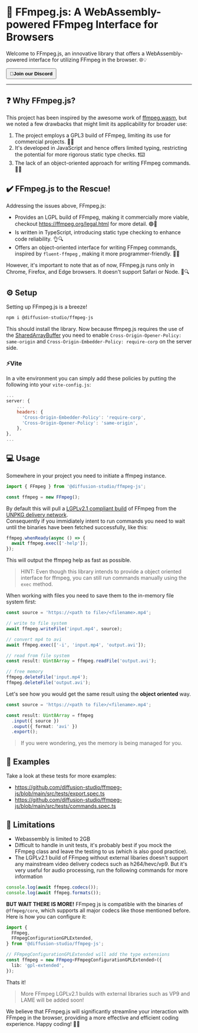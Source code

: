 # 🎥 FFmpeg.js: A WebAssembly-powered FFmpeg Interface for Browsers

Welcome to FFmpeg.js, an innovative library that offers a WebAssembly-powered interface for utilizing FFmpeg in the browser. 🌐💡

<form action="https://discord.gg/EmUMFvMdhT" method="get" target="_blank">
<button type="submit" style="padding: 0.3rem 0.5rem; font-weight: 600;">👥Join our Discord</button>
</form>

----

## ❓ Why FFmpeg.js?

This project has been inspired by the awesome work of [ffmpeg.wasm](https://github.com/ffmpegwasm/ffmpeg.wasm), but we noted a few drawbacks that might limit its applicability for broader use:

1. The project employs a GPL3 build of FFmpeg, limiting its use for commercial projects. 🚫💼
2. It's developed in JavaScript and hence offers limited typing, restricting the potential for more rigorous static type checks. ❗⌨️
3. The lack of an object-oriented approach for writing FFmpeg commands. 🔄📝

## ✔️ FFmpeg.js to the Rescue!

Addressing the issues above, FFmpeg.js:

- Provides an LGPL build of FFmpeg, making it commercially more viable, checkout https://ffmpeg.org/legal.html for more detail. 🟢💼
- Is written in TypeScript, introducing static type checking to enhance code reliability. 👌🔍
- Offers an object-oriented interface for writing FFmpeg commands, inspired by `fluent-ffmpeg`
  , making it more programmer-friendly. 🎯🔄

However, it's important to note that as of now, FFmpeg.js runs only in Chrome, Firefox, and Edge browsers. It doesn't support Safari or Node. 🚧🔍

## ⚙️ Setup

Setting up FFmpeg.js is a breeze!

```bash
npm i @diffusion-studio/ffmpeg-js
```

This should install the library. Now because ffmpeg.js requires the use of the [SharedArrayBuffer](https://developer.mozilla.org/en-US/docs/Web/JavaScript/Reference/Global_Objects/SharedArrayBuffer) you need to enable `Cross-Origin-Opener-Policy: same-origin` and `Cross-Origin-Embedder-Policy: require-corp` on the server side.

### ⚡️Vite

In a vite environment you can simply add these policies by putting the following into your `vite-config.js`:

```js
...
server: {
    ...
    headers: {
      'Cross-Origin-Embedder-Policy': 'require-corp',
      'Cross-Origin-Opener-Policy': 'same-origin',
    },
},
...
```

## 💻 Usage

Somewhere in your project you need to initiate a ffmpeg instance.

```typescript
import { FFmpeg } from '@diffusion-studio/ffmpeg-js';

const ffmpeg = new FFmpeg();
```

By default this will pull a [LGPLv2.1 compliant build](https://github.com/diffusion-studio/ffmpeg-wasm-lgpl-build) of FFmpeg from the [UNPKG delivery network](https://www.unpkg.com).<br> Consequently if you immidiately intent to run commands you need to wait until the binaries have been fetched successfully, like this:

```typescript
ffmpeg.whenReady(async () => {
  await ffmpeg.exec(['-help']);
});
```

This will output the ffmpeg help as fast as possible.

> HINT: Even though this library intends to provide a object oriented interface for ffmpeg, you can still run commands manually using the `exec` method.

When working with files you need to save them to the in-memory file system first:

```typescript
const source = 'https://<path to file>/<filename>.mp4';

// write to file system
await ffmpeg.writeFile('input.mp4', source);

// convert mp4 to avi
await ffmpeg.exec(['-i', 'input.mp4', 'output.avi']);

// read from file system
const result: Uint8Array = ffmpeg.readFile('output.avi');

// free memory
ffmpeg.deleteFile('input.mp4');
ffmpeg.deleteFile('output.avi');
```

Let's see how you would get the same result using the **object oriented** way.

```typescript
const source = 'https://<path to file>/<filename>.mp4';

const result: Uint8Array = ffmpeg
  .input({ source })
  .ouput({ format: 'avi' })
  .export();
```

> If you were wondering, yes the memory is being managed for you.

## 📖 Examples

Take a look at these tests for more examples:

- https://github.com/diffusion-studio/ffmpeg-js/blob/main/src/tests/export.spec.ts
- https://github.com/diffusion-studio/ffmpeg-js/blob/main/src/tests/commands.spec.ts

## 🛑 Limitations

- Webassembly is limited to 2GB
- Difficult to handle in unit tests, it's probably best if you mock the FFmpeg class and leave the testing to us (which is also good practice).
- The LGPLv2.1 build of FFmpeg without external libaries doesn't support any mainstream video delivery codecs such as h264/hevc/vp9. But it's very useful for audio processing, run the following commands for more information

```typescript
console.log(await ffmpeg.codecs());
console.log(await ffmpeg.formats());
```

**BUT WAIT THERE IS MORE!** FFmpeg js is compatible with the binaries of `@ffmpeg/core`, which supports all major codecs like those mentioned before. Here is how you can configure it:

```typescript
import {
  FFmpeg,
  FFmpegConfigurationGPLExtended,
} from '@diffusion-studio/ffmpeg-js';

// FFmpegConfigurationGPLExtended will add the type extensions
const ffmpeg = new FFmpeg<FFmpegConfigurationGPLExtended>({
  lib: 'gpl-extended',
});
```
Thats it!
> More FFmpeg LGPLv2.1 builds with external libraries such as VP9 and LAME will be added soon!

We believe that FFmpeg.js will significantly streamline your interaction with FFmpeg in the browser, providing a more effective and efficient coding experience. Happy coding! 🚀🌟
